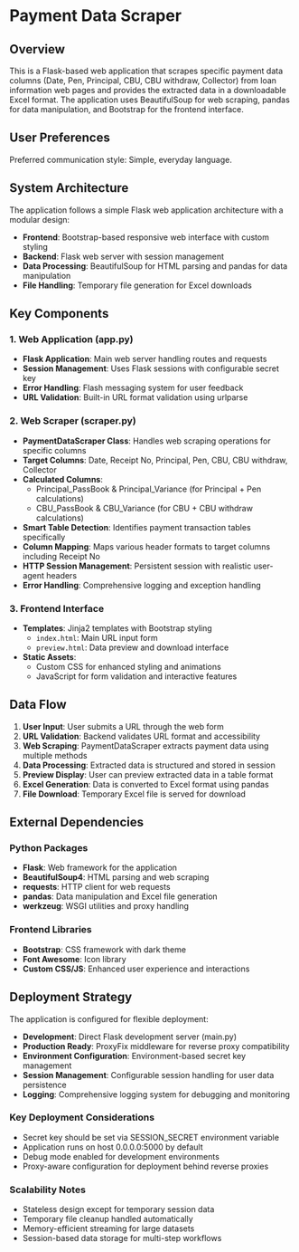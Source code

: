 # Payment Data Scraper

## Overview

This is a Flask-based web application that scrapes specific payment data columns (Date, Pen, Principal, CBU, CBU withdraw, Collector) from loan information web pages and provides the extracted data in a downloadable Excel format. The application uses BeautifulSoup for web scraping, pandas for data manipulation, and Bootstrap for the frontend interface.

## User Preferences

Preferred communication style: Simple, everyday language.

## System Architecture

The application follows a simple Flask web application architecture with a modular design:

- **Frontend**: Bootstrap-based responsive web interface with custom styling
- **Backend**: Flask web server with session management
- **Data Processing**: BeautifulSoup for HTML parsing and pandas for data manipulation
- **File Handling**: Temporary file generation for Excel downloads

## Key Components

### 1. Web Application (app.py)
- **Flask Application**: Main web server handling routes and requests
- **Session Management**: Uses Flask sessions with configurable secret key
- **Error Handling**: Flash messaging system for user feedback
- **URL Validation**: Built-in URL format validation using urlparse

### 2. Web Scraper (scraper.py)
- **PaymentDataScraper Class**: Handles web scraping operations for specific columns
- **Target Columns**: Date, Receipt No, Principal, Pen, CBU, CBU withdraw, Collector
- **Calculated Columns**: 
  - Principal_PassBook & Principal_Variance (for Principal + Pen calculations)
  - CBU_PassBook & CBU_Variance (for CBU + CBU withdraw calculations)
- **Smart Table Detection**: Identifies payment transaction tables specifically
- **Column Mapping**: Maps various header formats to target columns including Receipt No
- **HTTP Session Management**: Persistent session with realistic user-agent headers
- **Error Handling**: Comprehensive logging and exception handling

### 3. Frontend Interface
- **Templates**: Jinja2 templates with Bootstrap styling
  - `index.html`: Main URL input form
  - `preview.html`: Data preview and download interface
- **Static Assets**: 
  - Custom CSS for enhanced styling and animations
  - JavaScript for form validation and interactive features

## Data Flow

1. **User Input**: User submits a URL through the web form
2. **URL Validation**: Backend validates URL format and accessibility
3. **Web Scraping**: PaymentDataScraper extracts payment data using multiple methods
4. **Data Processing**: Extracted data is structured and stored in session
5. **Preview Display**: User can preview extracted data in a table format
6. **Excel Generation**: Data is converted to Excel format using pandas
7. **File Download**: Temporary Excel file is served for download

## External Dependencies

### Python Packages
- **Flask**: Web framework for the application
- **BeautifulSoup4**: HTML parsing and web scraping
- **requests**: HTTP client for web requests
- **pandas**: Data manipulation and Excel file generation
- **werkzeug**: WSGI utilities and proxy handling

### Frontend Libraries
- **Bootstrap**: CSS framework with dark theme
- **Font Awesome**: Icon library
- **Custom CSS/JS**: Enhanced user experience and interactions

## Deployment Strategy

The application is configured for flexible deployment:

- **Development**: Direct Flask development server (main.py)
- **Production Ready**: ProxyFix middleware for reverse proxy compatibility
- **Environment Configuration**: Environment-based secret key management
- **Session Management**: Configurable session handling for user data persistence
- **Logging**: Comprehensive logging system for debugging and monitoring

### Key Deployment Considerations
- Secret key should be set via SESSION_SECRET environment variable
- Application runs on host 0.0.0.0:5000 by default
- Debug mode enabled for development environments
- Proxy-aware configuration for deployment behind reverse proxies

### Scalability Notes
- Stateless design except for temporary session data
- Temporary file cleanup handled automatically
- Memory-efficient streaming for large datasets
- Session-based data storage for multi-step workflows